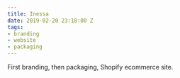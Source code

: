```yaml
---
title: Inessa
date: 2019-02-20 23:18:00 Z
tags:
- branding
- website
- packaging
---
```


First branding, then packaging, Shopify ecommerce site.